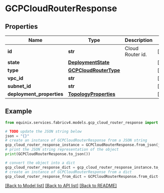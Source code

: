 # GCPCloudRouterResponse


## Properties

Name | Type | Description | Notes
------------ | ------------- | ------------- | -------------
**id** | **str** | Cloud Router id. | [optional] 
**state** | [**DeploymentState**](DeploymentState.md) |  | [optional] 
**type** | [**GCPCloudRouterType**](GCPCloudRouterType.md) |  | [optional] 
**vpc_id** | **str** |  | [optional] 
**subnet_id** | **str** |  | [optional] 
**deployment_properties** | [**TopologyProperties**](TopologyProperties.md) |  | [optional] 

## Example

```python
from equinix.services.fabricv4.models.gcp_cloud_router_response import GCPCloudRouterResponse

# TODO update the JSON string below
json = "{}"
# create an instance of GCPCloudRouterResponse from a JSON string
gcp_cloud_router_response_instance = GCPCloudRouterResponse.from_json(json)
# print the JSON string representation of the object
print(GCPCloudRouterResponse.to_json())

# convert the object into a dict
gcp_cloud_router_response_dict = gcp_cloud_router_response_instance.to_dict()
# create an instance of GCPCloudRouterResponse from a dict
gcp_cloud_router_response_from_dict = GCPCloudRouterResponse.from_dict(gcp_cloud_router_response_dict)
```
[[Back to Model list]](../README.md#documentation-for-models) [[Back to API list]](../README.md#documentation-for-api-endpoints) [[Back to README]](../README.md)


